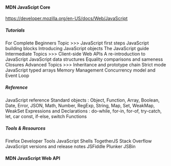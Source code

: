 #### MDN JavaScipt Core
https://developer.mozilla.org/en-US/docs/Web/JavaScript

##### Tutorials
For Complete Beginners Topic >>>
JavaScript first steps
JavaScript building blocks
Introducing JavaScript objects
The JavaScript guide
Intermediate Topics >>>
Client-side Web APIs
A re-introduction to JavaScript
JavaScript data structures
Equality comparisons and sameness
Closures
Advanced Topics >>>
Inheritance and prototype chain
Strict mode
JavaScript typed arrays
Memory Management
Concurrency model and Event Loop

##### Reference
JavaScript reference
Standard objects : Object, Function, Array, Boolean, Date, Error, JSON, Math, Number, RegExp, String, Map, Set, WeakMap, WeakSet
Expressions and Declarations : do-while, for-in, for-of, try-catch, let, car const, if-else, switch
Functions

##### Tools & Resources
Firefox Developer Tools
JavaScript Shells
TogetherJS
Stack Overflow
JavaScript versions and release notes
JSFiddle
Plunker
JSBin

#### MDN JavaScript Web API